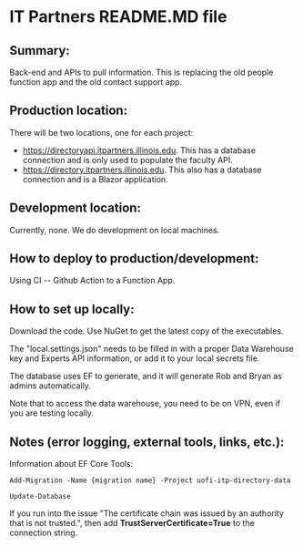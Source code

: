 # IT Partners README.MD file

## Summary: 

Back-end and APIs to pull information. This is replacing the old people function app and the old contact support app.

## Production location:

There will be two locations, one for each project:
* https://directoryapi.itpartners.illinois.edu. This has a database connection and is only used to populate the faculty API. 
* https://directory.itpartners.illinois.edu. This also has a database connection and is a Blazor application. 

## Development location: 

Currently, none. We do development on local machines.

## How to deploy to production/development: 

Using CI -- Github Action to a Function App. 

## How to set up locally: 

Download the code. Use NuGet to get the latest copy of the executables. 

The "local.settings.json" needs to be filled in with a proper Data Warehouse key and Experts API information, or add it to your local secrets file. 

The database uses EF to generate, and it will generate Rob and Bryan as admins automatically.

Note that to access the data warehouse, you need to be on VPN, even if you are testing locally. 

## Notes (error logging, external tools, links, etc.): 

Information about EF Core Tools:

``Add-Migration -Name {migration name} -Project uofi-itp-directory-data``

``Update-Database``

If you run into the issue "The certificate chain was issued by an authority that is not trusted.", then add **TrustServerCertificate=True** to the connection string. 